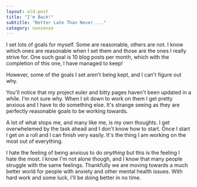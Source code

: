 ```yaml
---
layout: old-post
title: "I'm Back!"
subtitle: "Better Late Than Never...."
category: nonsense
---
```


I set lots of goals for myself. Some are reasonable, others are not. I know which ones are reasonable when I set them and those are the ones I really strive for. One such goal is 10 blog posts per month, which with the completion of this one, I have managed to keep!

However, some of the goals I set aren't being kept, and I can't figure out why. 

You'll notice that my project euler and bitty pages haven't been updated in a while. I'm not sure why. When I sit down to work on them I get pretty anxious and I have to do something else. It's strange seeing as they are perfectly reasonable goals to be working towards.

A lot of what stops me, and many like me, is my own thoughts. I get overwhelemed by the task ahead and I don't know how to start. Once I start I get on a roll and I can finish very easily. It's the thing I am working on the most out of everything.

I hate the feeling of being anxious to do *anything* but this is the feeling I hate the most. I know I'm not alone though, and I know that many people struggle with the same feelings. Thankfully we are moving towards a much better world for people with anxiety and other mental health issues. With hard work and some luck, I'll be doing better in no time.